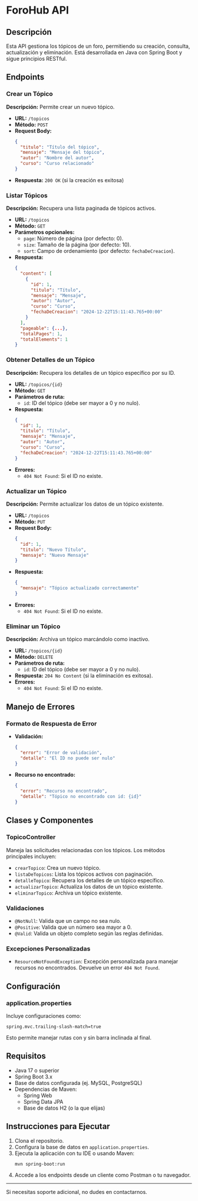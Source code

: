 # ForoHub API

## Descripción
Esta API gestiona los tópicos de un foro, permitiendo su creación, consulta, actualización y eliminación. Está desarrollada en Java con Spring Boot y sigue principios RESTful.

## Endpoints

### Crear un Tópico

**Descripción:** Permite crear un nuevo tópico.

- **URL:** `/topicos`
- **Método:** `POST`
- **Request Body:**
  ```json
  {
    "titulo": "Título del tópico",
    "mensaje": "Mensaje del tópico",
    "autor": "Nombre del autor",
    "curso": "Curso relacionado"
  }
  ```
- **Respuesta:** `200 OK` (si la creación es exitosa)

### Listar Tópicos

**Descripción:** Recupera una lista paginada de tópicos activos.

- **URL:** `/topicos`
- **Método:** `GET`
- **Parámetros opcionales:**
    - `page`: Número de página (por defecto: 0).
    - `size`: Tamaño de la página (por defecto: 10).
    - `sort`: Campo de ordenamiento (por defecto: `fechaDeCreacion`).
- **Respuesta:**
  ```json
  {
    "content": [
      {
        "id": 1,
        "titulo": "Título",
        "mensaje": "Mensaje",
        "autor": "Autor",
        "curso": "Curso",
        "fechaDeCreacion": "2024-12-22T15:11:43.765+00:00"
      }
    ],
    "pageable": {...},
    "totalPages": 1,
    "totalElements": 1
  }
  ```

### Obtener Detalles de un Tópico

**Descripción:** Recupera los detalles de un tópico específico por su ID.

- **URL:** `/topicos/{id}`
- **Método:** `GET`
- **Parámetros de ruta:**
    - `id`: ID del tópico (debe ser mayor a 0 y no nulo).
- **Respuesta:**
  ```json
  {
    "id": 1,
    "titulo": "Título",
    "mensaje": "Mensaje",
    "autor": "Autor",
    "curso": "Curso",
    "fechaDeCreacion": "2024-12-22T15:11:43.765+00:00"
  }
  ```
- **Errores:**
    - `404 Not Found`: Si el ID no existe.

### Actualizar un Tópico

**Descripción:** Permite actualizar los datos de un tópico existente.

- **URL:** `/topicos`
- **Método:** `PUT`
- **Request Body:**
  ```json
  {
    "id": 1,
    "titulo": "Nuevo Título",
    "mensaje": "Nuevo Mensaje"
  }
  ```
- **Respuesta:**
  ```json
  {
    "mensaje": "Tópico actualizado correctamente"
  }
  ```
- **Errores:**
    - `404 Not Found`: Si el ID no existe.

### Eliminar un Tópico

**Descripción:** Archiva un tópico marcándolo como inactivo.

- **URL:** `/topicos/{id}`
- **Método:** `DELETE`
- **Parámetros de ruta:**
    - `id`: ID del tópico (debe ser mayor a 0 y no nulo).
- **Respuesta:** `204 No Content` (si la eliminación es exitosa).
- **Errores:**
    - `404 Not Found`: Si el ID no existe.

## Manejo de Errores

### Formato de Respuesta de Error

- **Validación:**
  ```json
  {
    "error": "Error de validación",
    "detalle": "El ID no puede ser nulo"
  }
  ```
- **Recurso no encontrado:**
  ```json
  {
    "error": "Recurso no encontrado",
    "detalle": "Tópico no encontrado con id: {id}"
  }
  ```

## Clases y Componentes

### TopicoController

Maneja las solicitudes relacionadas con los tópicos. Los métodos principales incluyen:

- `crearTopico`: Crea un nuevo tópico.
- `listaDeTopicos`: Lista los tópicos activos con paginación.
- `detalleTopico`: Recupera los detalles de un tópico específico.
- `actualizarTopico`: Actualiza los datos de un tópico existente.
- `eliminarTopico`: Archiva un tópico existente.

### Validaciones

- `@NotNull`: Valida que un campo no sea nulo.
- `@Positive`: Valida que un número sea mayor a 0.
- `@Valid`: Valida un objeto completo según las reglas definidas.

### Excepciones Personalizadas

- `ResourceNotFoundException`: Excepción personalizada para manejar recursos no encontrados. Devuelve un error `404 Not Found`.

## Configuración

### application.properties

Incluye configuraciones como:
```properties
spring.mvc.trailing-slash-match=true
```
Esto permite manejar rutas con y sin barra inclinada al final.

## Requisitos

- Java 17 o superior
- Spring Boot 3.x
- Base de datos configurada (ej. MySQL, PostgreSQL)
- Dependencias de Maven:
    - Spring Web
    - Spring Data JPA
    - Base de datos H2 (o la que elijas)

## Instrucciones para Ejecutar

1. Clona el repositorio.
2. Configura la base de datos en `application.properties`.
3. Ejecuta la aplicación con tu IDE o usando Maven:
   ```sh
   mvn spring-boot:run
   ```
4. Accede a los endpoints desde un cliente como Postman o tu navegador.

---

Si necesitas soporte adicional, no dudes en contactarnos.

